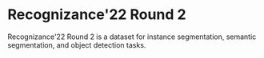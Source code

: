 # Recognizance'22 Round 2

Recognizance'22 Round 2 is a dataset for instance segmentation, semantic segmentation, and object detection tasks.